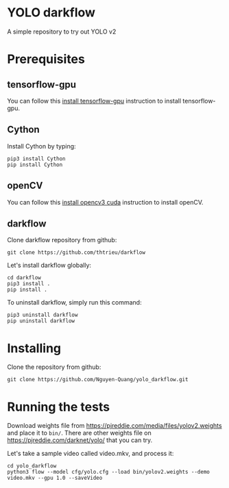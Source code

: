 # YOLO darkflow
A simple repository to try out YOLO v2

# Prerequisites
## tensorflow-gpu
You can follow this [install tensorflow-gpu](https://github.com/Nguyen-Quang/instructions/blob/master/install_tensorflow_gpu.md) instruction to install tensorflow-gpu.

## Cython
Install Cython by typing:
```
pip3 install Cython
pip install Cython
```

## openCV
You can follow this [install opencv3 cuda](https://github.com/Nguyen-Quang/instructions/blob/master/install_opencv3_cuda.md) instruction to install openCV.

## darkflow
Clone darkflow repository from github:
```
git clone https://github.com/thtrieu/darkflow
```

Let's install darkflow globally:
```
cd darkflow
pip3 install .
pip install .
```

To uninstall darkflow, simply run this command:
```
pip3 uninstall darkflow
pip uninstall darkflow
```

# Installing
Clone the repository from github:
```
git clone https://github.com/Nguyen-Quang/yolo_darkflow.git
```

# Running the tests

Download weights file from https://pjreddie.com/media/files/yolov2.weights and place it to `bin/`. There are other weights file on https://pjreddie.com/darknet/yolo/ that you can try.

Let's take a sample video called video.mkv, and process it:
```
cd yolo_darkflow
python3 flow --model cfg/yolo.cfg --load bin/yolov2.weights --demo video.mkv --gpu 1.0 --saveVideo
```
